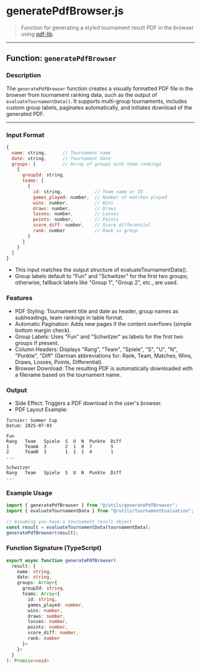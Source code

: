 # generatePdfBrowser.js

> Function for generating a styled tournament result PDF in the browser using [pdf-lib](https://pdf-lib.js.org/).

---

## Function: `generatePdfBrowser`

### Description

The `generatePdfBrowser` function creates a visually formatted PDF file in the browser from tournament ranking data, such as the output of `evaluateTournamentData()`. It supports multi-group tournaments, includes custom group labels, paginates automatically, and initiates download of the generated PDF.

---

### Input Format

```js
{
  name: string,      // Tournament name
  date: string,      // Tournament date
  groups: [          // Array of groups with team rankings
    {
      groupId: string,
      teams: [
        {
          id: string,            // Team name or ID
          games_played: number,  // Number of matches played
          wins: number,          // Wins
          draws: number,         // Draws
          losses: number,        // Losses
          points: number,        // Points
          score_diff: number,    // Score differential
          rank: number           // Rank in group
        }
      ]
    }
  ]
}
```

-   This input matches the output structure of evaluateTournamentData().
-   Group labels default to "Fun" and "Schwitzer" for the first two groups; otherwise, fallback labels like "Group 1", "Group 2", etc., are used.


### Features
-   PDF Styling: Tournament title and date as header, group names as subheadings, team rankings in table format.
-   Automatic Pagination: Adds new pages if the content overflows (simple bottom margin check).
-   Group Labels: Uses "Fun" and "Schwitzer" as labels for the first two groups if present.   
-   Column Headers: Displays "Rang", "Team", "Spiele", "S", "U", "N", "Punkte", "Diff" (German abbreviations for: Rank, Team, Matches, Wins, Draws, Losses, Points, Differential).
-   Browser Download: The resulting PDF is automatically downloaded with a filename based on the tournament name.


### Output
-   Side Effect: Triggers a PDF download in the user's browser.
-   PDF Layout Example:

```python-repl
Turnier: Summer Cup
Datum: 2025-07-03

Fun
Rang   Team   Spiele  S  U  N  Punkte  Diff
1      TeamA  3       2  1  0  7       5
2      TeamB  3       1  1  1  4       1
...

Schwitzer
Rang   Team   Spiele  S  U  N  Punkte  Diff
...
```

### Example Usage

```js
import { generatePdfBrowser } from "@/utils/generatePdfBrowser";
import { evaluateTournamentData } from "@/utils/tournamentEvaluation";

// Assuming you have a tournament result object
const result = evaluateTournamentData(tournamentData);
generatePdfBrowser(result);
```

### Function Signature (TypeScript)

```ts
export async function generatePdfBrowser(
  result: {
    name: string,
    date: string,
    groups: Array<{
      groupId: string,
      teams: Array<{
        id: string,
        games_played: number,
        wins: number,
        draws: number,
        losses: number,
        points: number,
        score_diff: number,
        rank: number
      }>
    }>
  }
): Promise<void>
```
